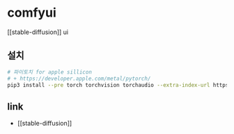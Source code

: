 # comfyui
[[stable-diffusion]] ui

## 설치
```sh 
# 파이토치 for apple sillicon
# + https://developer.apple.com/metal/pytorch/
pip3 install --pre torch torchvision torchaudio --extra-index-url https://download.pytorch.org/whl/nightly/cpu
```

## link
- [[stable-diffusion]]
